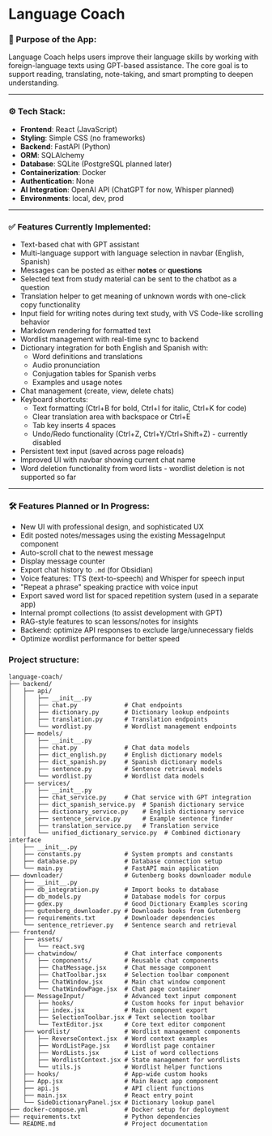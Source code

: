 # Language Coach


### 🎯 Purpose of the App:
Language Coach helps users improve their language skills by working with foreign-language texts using GPT-based assistance. The core goal is to support reading, translating, note-taking, and smart prompting to deepen understanding.

---

### ⚙️ Tech Stack:
- **Frontend**: React (JavaScript)
- **Styling**: Simple CSS (no frameworks)
- **Backend**: FastAPI (Python)
- **ORM**: SQLAlchemy
- **Database**: SQLite (PostgreSQL planned later)
- **Containerization**: Docker
- **Authentication**: None
- **AI Integration**: OpenAI API (ChatGPT for now, Whisper planned)
- **Environments**: local, dev, prod

---

### ✅ Features Currently Implemented:
- Text-based chat with GPT assistant
- Multi-language support with language selection in navbar (English, Spanish)
- Messages can be posted as either **notes** or **questions**
- Selected text from study material can be sent to the chatbot as a question
- Translation helper to get meaning of unknown words with one-click copy functionality
- Input field for writing notes during text study, with VS Code-like scrolling behavior
- Markdown rendering for formatted text
- Wordlist management with real-time sync to backend
- Dictionary integration for both English and Spanish with:
  - Word definitions and translations
  - Audio pronunciation
  - Conjugation tables for Spanish verbs
  - Examples and usage notes
- Chat management (create, view, delete chats)
- Keyboard shortcuts:
  - Text formatting (Ctrl+B for bold, Ctrl+I for italic, Ctrl+K for code)
  - Clear translation area with backspace or Ctrl+E
  - Tab key inserts 4 spaces
  - Undo/Redo functionality (Ctrl+Z, Ctrl+Y/Ctrl+Shift+Z) - currently disabled
- Persistent text input (saved across page reloads)
- Improved UI with navbar showing current chat name
- Word deletion functionality from word lists - wordlist deletion is not supported so far

---

### 🛠️ Features Planned or In Progress:
- New UI with professional design, and sophisticated UX
- Edit posted notes/messages using the existing MessageInput component
- Auto-scroll chat to the newest message
- Display message counter
- Export chat history to `.md` (for Obsidian)
- Voice features: TTS (text-to-speech) and Whisper for speech input
- "Repeat a phrase" speaking practice with voice input
- Export saved word list for spaced repetition system (used in a separate app)
- Internal prompt collections (to assist development with GPT)
- RAG-style features to scan lessons/notes for insights
- Backend: optimize API responses to exclude large/unnecessary fields
- Optimize wordlist performance for better speed


### Project structure:


```
language-coach/
├── backend/
│   ├── api/
│   │   ├── __init__.py
│   │   ├── chat.py             # Chat endpoints
│   │   ├── dictionary.py       # Dictionary lookup endpoints
│   │   ├── translation.py      # Translation endpoints
│   │   └── wordlist.py         # Wordlist management endpoints
│   ├── models/
│   │   ├── __init__.py
│   │   ├── chat.py             # Chat data models
│   │   ├── dict_english.py     # English dictionary models
│   │   ├── dict_spanish.py     # Spanish dictionary models
│   │   ├── sentence.py         # Sentence retrieval models
│   │   └── wordlist.py         # Wordlist data models
│   ├── services/
│   │   ├── __init__.py
│   │   ├── chat_service.py     # Chat service with GPT integration
│   │   ├── dict_spanish_service.py  # Spanish dictionary service
│   │   ├── dictionary_service.py    # English dictionary service
│   │   ├── sentence_service.py      # Example sentence finder
│   │   ├── translation_service.py   # Translation service
│   │   └── unified_dictionary_service.py  # Combined dictionary interface
│   ├── __init__.py
│   ├── constants.py            # System prompts and constants
│   ├── database.py             # Database connection setup
│   └── main.py                 # FastAPI main application
├── downloader/                 # Gutenberg books downloader module
│   ├── __init__.py
│   ├── db_integration.py       # Import books to database
│   ├── db_models.py            # Database models for corpus
│   ├── gdex.py                 # Good Dictionary Examples scoring
│   ├── gutenberg_downloader.py # Downloads books from Gutenberg
│   ├── requirements.txt        # Downloader dependencies
│   └── sentence_retriever.py   # Sentence search and retrieval
├── frontend/
│   ├── assets/
│   │   └── react.svg
│   ├── chatwindow/             # Chat interface components
│   │   ├── components/         # Reusable chat components
│   │   ├── ChatMessage.jsx     # Chat message component
│   │   ├── ChatToolbar.jsx     # Selection toolbar component
│   │   ├── ChatWindow.jsx      # Main chat window component
│   │   └── ChatWindowPage.jsx  # Chat page container
│   ├── MessageInput/           # Advanced text input component
│   │   ├── hooks/              # Custom hooks for input behavior
│   │   ├── index.jsx           # Main component export
│   │   ├── SelectionToolbar.jsx # Text selection toolbar
│   │   └── TextEditor.jsx      # Core text editor component
│   ├── wordlist/               # Wordlist management components
│   │   ├── ReverseContext.jsx  # Word context examples
│   │   ├── WordListPage.jsx    # Wordlist page container
│   │   ├── WordLists.jsx       # List of word collections
│   │   ├── WordlistContext.jsx # State management for wordlists
│   │   └── utils.js            # Wordlist helper functions
│   ├── hooks/                  # App-wide custom hooks
│   ├── App.jsx                 # Main React app component
│   ├── api.js                  # API client functions
│   ├── main.jsx                # React entry point
│   └── SideDictionaryPanel.jsx # Dictionary lookup panel
├── docker-compose.yml          # Docker setup for deployment
├── requirements.txt            # Python dependencies
└── README.md                   # Project documentation

```